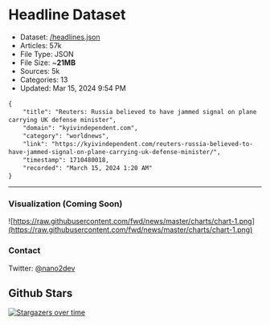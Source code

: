 # Headline Dataset

- Dataset: [/headlines.json](https://raw.githubusercontent.com/fwd/news/master/headlines.json) 
- Articles: 57k
- File Type: JSON
- File Size: ~**21MB**
- Sources: 5k
- Categories: 13
- Updated: Mar 15, 2024 9:54 PM

```
{
    "title": "Reuters: Russia believed to have jammed signal on plane carrying UK defense minister",
    "domain": "kyivindependent.com",
    "category": "worldnews",
    "link": "https://kyivindependent.com/reuters-russia-believed-to-have-jammed-signal-on-plane-carrying-uk-defense-minister/",
    "timestamp": 1710480018,
    "recorded": "March 15, 2024 1:20 AM"
}
```

---

### Visualization (Coming Soon)

![https://raw.githubusercontent.com/fwd/news/master/charts/chart-1.png](https://raw.githubusercontent.com/fwd/news/master/charts/chart-1.png)

### Contact 

Twitter: [@nano2dev](https://twitter.com/nano2dev)

## Github Stars

[![Stargazers over time](https://starchart.cc/fwd/news.svg)](https://starchart.cc/fwd/news)
